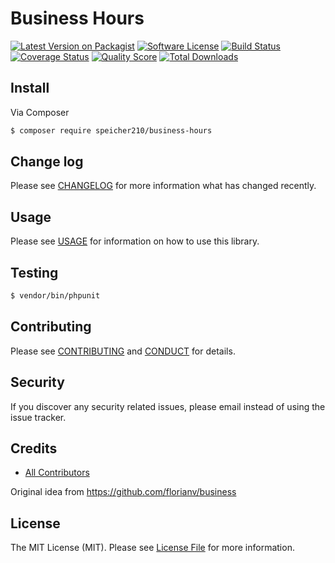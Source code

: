 # Business Hours

[![Latest Version on Packagist][ico-version]][link-packagist]
[![Software License][ico-license]](LICENSE.md)
[![Build Status][ico-travis]][link-travis]
[![Coverage Status][ico-scrutinizer]][link-scrutinizer]
[![Quality Score][ico-code-quality]][link-code-quality]
[![Total Downloads][ico-downloads]][link-downloads]

## Install

Via Composer

``` bash
$ composer require speicher210/business-hours
```

## Change log

Please see [CHANGELOG](CHANGELOG.md) for more information what has changed recently.

## Usage

Please see [USAGE](USAGE.md) for information on how to use this library.

## Testing

``` bash
$ vendor/bin/phpunit
```

## Contributing

Please see [CONTRIBUTING](CONTRIBUTING.md) and [CONDUCT](CONDUCT.md) for details.

## Security

If you discover any security related issues, please email instead of using the issue tracker.

## Credits

- [All Contributors][link-contributors]

Original idea from https://github.com/florianv/business

## License

The MIT License (MIT). Please see [License File](LICENSE.md) for more information.

[ico-version]: https://img.shields.io/packagist/v/Speicher210/business-hours.svg?style=flat-square
[ico-license]: https://img.shields.io/badge/license-MIT-brightgreen.svg?style=flat-square
[ico-travis]: https://img.shields.io/travis/Speicher210/business-hours/master.svg?style=flat-square
[ico-scrutinizer]: https://img.shields.io/scrutinizer/coverage/g/Speicher210/business-hours.svg?style=flat-square
[ico-code-quality]: https://img.shields.io/scrutinizer/g/Speicher210/business-hours.svg?style=flat-square
[ico-downloads]: https://img.shields.io/packagist/dt/Speicher210/business-hours.svg?style=flat-square

[link-packagist]: https://packagist.org/packages/Speicher210/business-hours
[link-travis]: https://travis-ci.org/Speicher210/business-hours
[link-scrutinizer]: https://scrutinizer-ci.com/g/Speicher210/business-hours/code-structure
[link-code-quality]: https://scrutinizer-ci.com/g/Speicher210/business-hours
[link-downloads]: https://packagist.org/packages/Speicher210/business-hours
[link-author]: https://github.com/dragosprotung
[link-contributors]: ../../contributors
